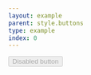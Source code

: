 ```yaml
---
layout: example
parent: style.buttons
type: example
index: 0
---
```


<button disabled="true" class="ds_button">Disabled button</button>
